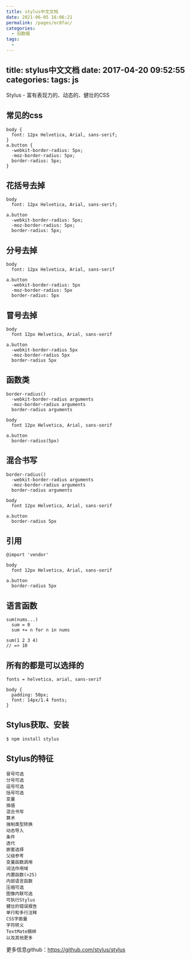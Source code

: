```yaml
---
title: stylus中文文档
date: 2021-06-05 16:06:21
permalink: /pages/ec0fac/
categories:
  - 旧数据
tags:
  - 
---
```

title: stylus中文文档
date: 2017-04-20 09:52:55
categories:
tags: js
---


Stylus - 富有表现力的、动态的、健壮的CSS

<!--more-->

## 常见的css

    body {
      font: 12px Helvetica, Arial, sans-serif;
    }
    a.button {
      -webkit-border-radius: 5px;
      -moz-border-radius: 5px;
      border-radius: 5px;
    }

## 花括号去掉

    body
      font: 12px Helvetica, Arial, sans-serif;
      
    a.button
      -webkit-border-radius: 5px;
      -moz-border-radius: 5px;
      border-radius: 5px;

## 分号去掉

    body
      font: 12px Helvetica, Arial, sans-serif
      
    a.button
      -webkit-border-radius: 5px
      -moz-border-radius: 5px
      border-radius: 5px


## 冒号去掉

    body
      font 12px Helvetica, Arial, sans-serif
      
    a.button
      -webkit-border-radius 5px
      -moz-border-radius 5px
      border-radius 5px

## 函数类

    border-radius()
      -webkit-border-radius arguments
      -moz-border-radius arguments
      border-radius arguments
      
    body
      font 12px Helvetica, Arial, sans-serif
      
    a.button
      border-radius(5px)

## 混合书写

    border-radius()
      -webkit-border-radius arguments
      -moz-border-radius arguments
      border-radius arguments
      
    body
      font 12px Helvetica, Arial, sans-serif
      
    a.button
      border-radius 5px

## 引用

    @import 'vendor'

    body
      font 12px Helvetica, Arial, sans-serif
      
    a.button
      border-radius 5px

## 语言函数

    sum(nums...)
      sum = 0
      sum += n for n in nums
      
    sum(1 2 3 4)
    // => 10

## 所有的都是可以选择的

    fonts = helvetica, arial, sans-serif

    body {
      padding: 50px;
      font: 14px/1.4 fonts;
    }

## Stylus获取、安装

    $ npm install stylus

## Stylus的特征

    冒号可选
    分号可选
    逗号可选
    括号可选
    变量
    插值
    混合书写
    算术
    强制类型转换
    动态导入
    条件
    迭代
    嵌套选择
    父级参考
    变量函数调用
    词法作用域
    内置函数(>25)
    内部语言函数
    压缩可选
    图像内联可选
    可执行Stylus
    健壮的错误报告
    单行和多行注释
    CSS字面量
    字符转义
    TextMate捆绑
    以及其他更多

更多信息github：https://github.com/stylus/stylus